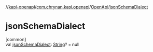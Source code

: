 //[kapi-openapi](../../../index.md)/[com.chrynan.kapi.openapi](../index.md)/[OpenApi](index.md)/[jsonSchemaDialect](json-schema-dialect.md)

# jsonSchemaDialect

[common]\
val [jsonSchemaDialect](json-schema-dialect.md): [String](https://kotlinlang.org/api/latest/jvm/stdlib/kotlin/-string/index.html)? = null
